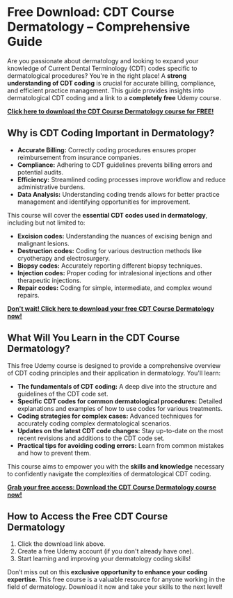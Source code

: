 # Free Download: CDT Course Dermatology – Comprehensive Guide

Are you passionate about dermatology and looking to expand your knowledge of Current Dental Terminology (CDT) codes specific to dermatological procedures? You're in the right place! A **strong understanding of CDT coding** is crucial for accurate billing, compliance, and efficient practice management. This guide provides insights into dermatological CDT coding and a link to a **completely free** Udemy course.

[**Click here to download the CDT Course Dermatology course for FREE!**](https://udemywork.com/cdt-course-dermatology)

## Why is CDT Coding Important in Dermatology?

*   **Accurate Billing:** Correctly coding procedures ensures proper reimbursement from insurance companies.
*   **Compliance:** Adhering to CDT guidelines prevents billing errors and potential audits.
*   **Efficiency:** Streamlined coding processes improve workflow and reduce administrative burdens.
*   **Data Analysis:** Understanding coding trends allows for better practice management and identifying opportunities for improvement.

This course will cover the **essential CDT codes used in dermatology**, including but not limited to:

*   **Excision codes:** Understanding the nuances of excising benign and malignant lesions.
*   **Destruction codes:** Coding for various destruction methods like cryotherapy and electrosurgery.
*   **Biopsy codes:** Accurately reporting different biopsy techniques.
*   **Injection codes:** Proper coding for intralesional injections and other therapeutic injections.
*   **Repair codes:** Coding for simple, intermediate, and complex wound repairs.

[**Don't wait! Click here to download your free CDT Course Dermatology now!**](https://udemywork.com/cdt-course-dermatology)

## What Will You Learn in the CDT Course Dermatology?

This free Udemy course is designed to provide a comprehensive overview of CDT coding principles and their application in dermatology. You'll learn:

*   **The fundamentals of CDT coding:** A deep dive into the structure and guidelines of the CDT code set.
*   **Specific CDT codes for common dermatological procedures:** Detailed explanations and examples of how to use codes for various treatments.
*   **Coding strategies for complex cases:** Advanced techniques for accurately coding complex dermatological scenarios.
*   **Updates on the latest CDT code changes:** Stay up-to-date on the most recent revisions and additions to the CDT code set.
*   **Practical tips for avoiding coding errors:** Learn from common mistakes and how to prevent them.

This course aims to empower you with the **skills and knowledge** necessary to confidently navigate the complexities of dermatological CDT coding.

[**Grab your free access: Download the CDT Course Dermatology course now!**](https://udemywork.com/cdt-course-dermatology)

## How to Access the Free CDT Course Dermatology

1.  Click the download link above.
2.  Create a free Udemy account (if you don't already have one).
3.  Start learning and improving your dermatology coding skills!

Don’t miss out on this **exclusive opportunity to enhance your coding expertise**. This free course is a valuable resource for anyone working in the field of dermatology. Download it now and take your skills to the next level!

